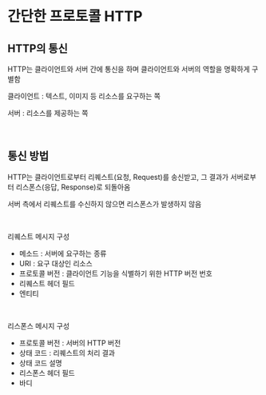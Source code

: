 # 간단한 프로토콜 HTTP

## HTTP의 통신

HTTP는 클라이언트와 서버 간에 통신을 하며 클라이언트와 서버의 역할을 명확하게 구별함

클라이언트 : 텍스트, 이미지 등 리소스를 요구하는 쪽

서버 : 리소스를 제공하는 쪽

<br>



## 통신 방법

HTTP는 클라이언트로부터 리퀘스트(요청, Request)를 송신받고, 그 결과가 서버로부터 리스폰스(응답, Response)로 되돌아옴

서버 측에서 리퀘스트를 수신하지 않으면 리스폰스가 발생하지 않음

<br>



리퀘스트 메시지 구성

- 메소드 : 서버에 요구하는 종류
- URI : 요구 대상인 리소스
- 프로토콜 버전 : 클라이언트 기능을 식별하기 위한 HTTP 버전 번호
- 리퀘스트 헤더 필드
- 엔티티

<br>



리스폰스 메시지 구성

- 프로토콜 버전 : 서버의 HTTP 버전
- 상태 코드 : 리퀘스트의 처리 결과
- 상태 코드 설명
- 리스폰스 헤더 필드
- 바디